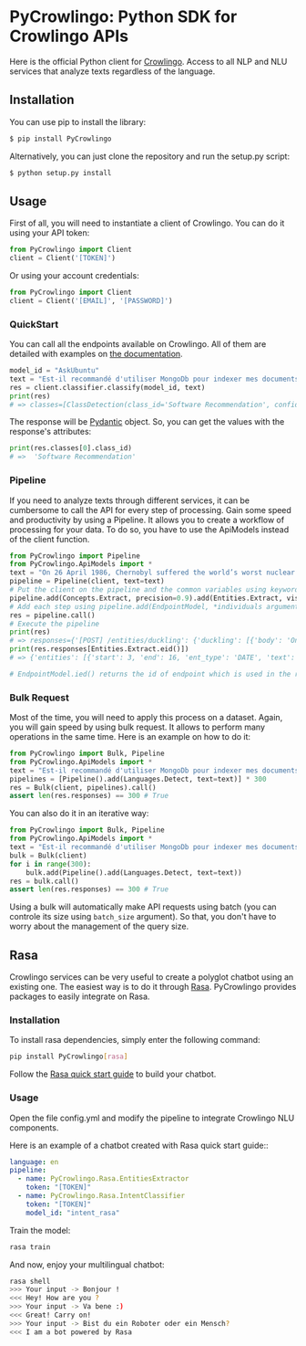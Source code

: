 # PyCrowlingo: Python SDK for Crowlingo APIs

Here is the official Python client for [Crowlingo](https://crowlingo.com). Access to all NLP and NLU services that analyze texts regardless of the language.
  


Installation
---------------


You can use pip to install the library:

```bash
$ pip install PyCrowlingo
```

Alternatively, you can just clone the repository and run the setup.py script:

```bash
$ python setup.py install
```


Usage
------

First of all, you will need to instantiate a client of Crowlingo. You can do it using your API token:   

```python
from PyCrowlingo import Client
client = Client('[TOKEN]')
```

Or using your account credentials:

 ```python
from PyCrowlingo import Client
client = Client('[EMAIL]', '[PASSWORD]')
```

### QuickStart

You can call all the endpoints available on Crowlingo. All of them are detailed with examples on [the documentation](https://crowlingo.com/docs). 


```python
model_id = "AskUbuntu"
text = "Est-il recommandé d'utiliser MongoDb pour indexer mes documents ?"
res = client.classifier.classify(model_id, text)
print(res)
# => classes=[ClassDetection(class_id='Software Recommendation', confidence=0.865559518920126), ClassDetection(class_id='None', confidence=0.08626591166898656), ClassDetection(class_id='Make Update', confidence=0.023677259150309892), ClassDetection(class_id='Setup Printer', confidence=0.012666236228835963), ClassDetection(class_id='Shutdown Computer', confidence=0.011831074031741516)]

```

The response will be [Pydantic](https://github.com/samuelcolvin/pydantic) object.
So, you can get the values with the response's attributes:  

```python
print(res.classes[0].class_id)
# =>  'Software Recommendation'
```

### Pipeline

If you need to analyze texts through different services, it can be cumbersome to call the API for every step of processing.
Gain some speed and productivity by using a Pipeline. It allows you to create a workflow of processing for your data.
To do so, you have to use the ApiModels instead of the client function.

```python
from PyCrowlingo import Pipeline
from PyCrowlingo.ApiModels import *
text = "On 26 April 1986, Chernobyl suffered the world’s worst nuclear disaster. An experiment designed to test the safety of the power plant went wrong and caused a fire which spewed radiation for 10 days. Clouds carrying radioactive particles drifted for thousands of miles, releasing toxic rain all over Europe. Those living close to Chernobyl - about 116,000 people - were immediately evacuated. A 30 km exclusion zone was imposed around the damaged reactor. This was later expanded to cover more affected areas."
pipeline = Pipeline(client, text=text) 
# Put the client on the pipeline and the common variables using keywords arguments
pipeline.add(Concepts.Extract, precision=0.9).add(Entities.Extract, visualize=True).add(Entities.Duckling)
# Add each step using pipeline.add(EndpointModel, *individuals arguments)
res = pipeline.call()
# Execute the pipeline
print(res)
# => responses={'[POST] /entities/duckling': {'duckling': [{'body': 'On 26 April 1986', 'start': 0, 'value': {'values': [{'value': '1986-04-26T00:00:00.000-08:00', 'grain': 'day', 'type': 'value'}], 'value': '1986-04-26T00:00:00.000-08:00', 'grain': 'day', 'type': 'value'}, 'end': 16, 'dim': 'time', 'latent': False}, {'body': '10 days', 'start': 190, 'value': {'value': 10, 'day': 10, 'type': 'value', 'unit': 'day', 'normalized': {'value': 864000, 'unit': 'second'}}, 'end': 197, 'dim': 'duration', 'latent': False}, {'body': 'thousands', 'start': 249, 'value': {'value': 1000, 'type': 'value'}, 'end': 258, 'dim': 'number', 'latent': False}, {'body': '116,000', 'start': 347, 'value': {'value': 116000, 'type': 'value'}, 'end': 354, 'dim': 'number', 'latent': False}, {'body': 'immediately', 'start': 369, 'value': {'values': [{'value': '2020-05-25T15:57:30.724-07:00', 'grain': 'second', 'type': 'value'}], 'value': '2020-05-25T15:57:30.724-07:00', 'grain': 'second', 'type': 'value'}, 'end': 380, 'dim': 'time', 'latent': False}, {'body': '30 km', 'start': 394, 'value': {'value': 30, 'type': 'value', 'unit': 'kilometre'}, 'end': 399, 'dim': 'distance', 'latent': False}]}, '[POST] /entities/extract': {'entities': [{'start': 3, 'end': 16, 'ent_type': 'DATE', 'text': '26 April 1986'}, {'start': 18, 'end': 27, 'ent_type': 'GPE', 'text': 'Chernobyl'}, {'start': 190, 'end': 197, 'ent_type': 'DATE', 'text': '10 days'}, {'start': 249, 'end': 267, 'ent_type': 'QUANTITY', 'text': 'thousands of miles'}, {'start': 299, 'end': 305, 'ent_type': 'LOC', 'text': 'Europe'}, {'start': 329, 'end': 338, 'ent_type': 'GPE', 'text': 'Chernobyl'}, {'start': 341, 'end': 354, 'ent_type': 'CARDINAL', 'text': 'about 116,000'}, {'start': 394, 'end': 399, 'ent_type': 'QUANTITY', 'text': '30 km'}], 'visualization': '<div class="entities" style="line-height: 2.5; direction: ltr">On \n<mark class="entity" style="background: #bfe1d9; padding: 0.45em 0.6em; margin: 0 0.25em; line-height: 1; border-radius: 0.35em;">\n    26 April 1986\n    <span style="font-size: 0.8em; font-weight: bold; line-height: 1; border-radius: 0.35em; text-transform: uppercase; vertical-align: middle; margin-left: 0.5rem">DATE</span>\n</mark>\n, \n<mark class="entity" style="background: #feca74; padding: 0.45em 0.6em; margin: 0 0.25em; line-height: 1; border-radius: 0.35em;">\n    Chernobyl\n    <span style="font-size: 0.8em; font-weight: bold; line-height: 1; border-radius: 0.35em; text-transform: uppercase; vertical-align: middle; margin-left: 0.5rem">GPE</span>\n</mark>\n suffered the world’s worst nuclear disaster. An experiment designed to test the safety of the power plant went wrong and caused a fire which spewed radiation for \n<mark class="entity" style="background: #bfe1d9; padding: 0.45em 0.6em; margin: 0 0.25em; line-height: 1; border-radius: 0.35em;">\n    10 days\n    <span style="font-size: 0.8em; font-weight: bold; line-height: 1; border-radius: 0.35em; text-transform: uppercase; vertical-align: middle; margin-left: 0.5rem">DATE</span>\n</mark>\n. Clouds carrying radioactive particles drifted for \n<mark class="entity" style="background: #e4e7d2; padding: 0.45em 0.6em; margin: 0 0.25em; line-height: 1; border-radius: 0.35em;">\n    thousands of miles\n    <span style="font-size: 0.8em; font-weight: bold; line-height: 1; border-radius: 0.35em; text-transform: uppercase; vertical-align: middle; margin-left: 0.5rem">QUANTITY</span>\n</mark>\n, releasing toxic rain all over \n<mark class="entity" style="background: #ff9561; padding: 0.45em 0.6em; margin: 0 0.25em; line-height: 1; border-radius: 0.35em;">\n    Europe\n    <span style="font-size: 0.8em; font-weight: bold; line-height: 1; border-radius: 0.35em; text-transform: uppercase; vertical-align: middle; margin-left: 0.5rem">LOC</span>\n</mark>\n. Those living close to \n<mark class="entity" style="background: #feca74; padding: 0.45em 0.6em; margin: 0 0.25em; line-height: 1; border-radius: 0.35em;">\n    Chernobyl\n    <span style="font-size: 0.8em; font-weight: bold; line-height: 1; border-radius: 0.35em; text-transform: uppercase; vertical-align: middle; margin-left: 0.5rem">GPE</span>\n</mark>\n - \n<mark class="entity" style="background: #e4e7d2; padding: 0.45em 0.6em; margin: 0 0.25em; line-height: 1; border-radius: 0.35em;">\n    about 116,000\n    <span style="font-size: 0.8em; font-weight: bold; line-height: 1; border-radius: 0.35em; text-transform: uppercase; vertical-align: middle; margin-left: 0.5rem">CARDINAL</span>\n</mark>\n people - were immediately evacuated. A \n<mark class="entity" style="background: #e4e7d2; padding: 0.45em 0.6em; margin: 0 0.25em; line-height: 1; border-radius: 0.35em;">\n    30 km\n    <span style="font-size: 0.8em; font-weight: bold; line-height: 1; border-radius: 0.35em; text-transform: uppercase; vertical-align: middle; margin-left: 0.5rem">QUANTITY</span>\n</mark>\n exclusion zone was imposed around the damaged reactor. This was later expanded to cover more affected areas.</div>'}, '[POST] /concepts/extract': {'concepts': [{'id': 'Q129677', 'weight': 0.19254024269693001, 'labels': [{'text': 'Chernobyl', 'mentions': [{'start': 18, 'end': 27}, {'start': 329, 'end': 338}]}]}, {'id': 'Q11448', 'weight': 0.13384788867053848, 'labels': [{'text': 'radioactive', 'mentions': [{'start': 215, 'end': 226}]}, {'text': 'radiation', 'mentions': [{'start': 176, 'end': 185}]}]}, {'id': 'Q46', 'weight': 0.11258210752213413, 'labels': [{'text': 'Europe', 'mentions': [{'start': 299, 'end': 305}]}]}, {'id': 'Q274160', 'weight': 0.07002172766602058, 'labels': [{'text': 'toxic', 'mentions': [{'start': 279, 'end': 284}]}]}, {'id': 'Q7925', 'weight': 0.06886892370214791, 'labels': [{'text': 'rain', 'mentions': [{'start': 285, 'end': 289}]}]}, {'id': 'Q101965', 'weight': 0.06562043143894636, 'labels': [{'text': 'experiment', 'mentions': [{'start': 76, 'end': 86}]}]}, {'id': 'Q3196', 'weight': 0.06482017292518794, 'labels': [{'text': 'fire', 'mentions': [{'start': 158, 'end': 162}]}]}, {'id': 'Q356936', 'weight': 0.06390318225879862, 'labels': [{'text': 'exclusion zone', 'mentions': [{'start': 400, 'end': 414}]}]}, {'id': 'Q486', 'weight': 0.06317545950269358, 'labels': [{'text': 'nuclear disaster', 'mentions': [{'start': 55, 'end': 71}]}, {'text': 'disaster', 'mentions': []}]}, {'id': 'Q11369', 'weight': 0.057931103203040506, 'labels': [{'text': 'particles', 'mentions': [{'start': 227, 'end': 236}]}]}, {'id': 'Q8074', 'weight': 0.05530684102502764, 'labels': [{'text': 'Clouds', 'mentions': [{'start': 199, 'end': 205}]}]}, {'id': 'Q11573', 'weight': 0.05138191938853427, 'labels': [{'text': 'km', 'mentions': [{'start': 397, 'end': 399}]}]}]}}
print(res.responses[Entities.Extract.eid()])
# => {'entities': [{'start': 3, 'end': 16, 'ent_type': 'DATE', 'text': '26 April 1986'}, {'start': 18, 'end': 27, 'ent_type': 'GPE', 'text': 'Chernobyl'}, {'start': 190, 'end': 197, 'ent_type': 'DATE', 'text': '10 days'}, {'start': 249, 'end': 267, 'ent_type': 'QUANTITY', 'text': 'thousands of miles'}, {'start': 299, 'end': 305, 'ent_type': 'LOC', 'text': 'Europe'}, {'start': 329, 'end': 338, 'ent_type': 'GPE', 'text': 'Chernobyl'}, {'start': 341, 'end': 354, 'ent_type': 'CARDINAL', 'text': 'about 116,000'}, {'start': 394, 'end': 399, 'ent_type': 'QUANTITY', 'text': '30 km'}], 'visualization': '<div class="entities" style="line-height: 2.5; direction: ltr">On \n<mark class="entity" style="background: #bfe1d9; padding: 0.45em 0.6em; margin: 0 0.25em; line-height: 1; border-radius: 0.35em;">\n    26 April 1986\n    <span style="font-size: 0.8em; font-weight: bold; line-height: 1; border-radius: 0.35em; text-transform: uppercase; vertical-align: middle; margin-left: 0.5rem">DATE</span>\n</mark>\n, \n<mark class="entity" style="background: #feca74; padding: 0.45em 0.6em; margin: 0 0.25em; line-height: 1; border-radius: 0.35em;">\n    Chernobyl\n    <span style="font-size: 0.8em; font-weight: bold; line-height: 1; border-radius: 0.35em; text-transform: uppercase; vertical-align: middle; margin-left: 0.5rem">GPE</span>\n</mark>\n suffered the world’s worst nuclear disaster. An experiment designed to test the safety of the power plant went wrong and caused a fire which spewed radiation for \n<mark class="entity" style="background: #bfe1d9; padding: 0.45em 0.6em; margin: 0 0.25em; line-height: 1; border-radius: 0.35em;">\n    10 days\n    <span style="font-size: 0.8em; font-weight: bold; line-height: 1; border-radius: 0.35em; text-transform: uppercase; vertical-align: middle; margin-left: 0.5rem">DATE</span>\n</mark>\n. Clouds carrying radioactive particles drifted for \n<mark class="entity" style="background: #e4e7d2; padding: 0.45em 0.6em; margin: 0 0.25em; line-height: 1; border-radius: 0.35em;">\n    thousands of miles\n    <span style="font-size: 0.8em; font-weight: bold; line-height: 1; border-radius: 0.35em; text-transform: uppercase; vertical-align: middle; margin-left: 0.5rem">QUANTITY</span>\n</mark>\n, releasing toxic rain all over \n<mark class="entity" style="background: #ff9561; padding: 0.45em 0.6em; margin: 0 0.25em; line-height: 1; border-radius: 0.35em;">\n    Europe\n    <span style="font-size: 0.8em; font-weight: bold; line-height: 1; border-radius: 0.35em; text-transform: uppercase; vertical-align: middle; margin-left: 0.5rem">LOC</span>\n</mark>\n. Those living close to \n<mark class="entity" style="background: #feca74; padding: 0.45em 0.6em; margin: 0 0.25em; line-height: 1; border-radius: 0.35em;">\n    Chernobyl\n    <span style="font-size: 0.8em; font-weight: bold; line-height: 1; border-radius: 0.35em; text-transform: uppercase; vertical-align: middle; margin-left: 0.5rem">GPE</span>\n</mark>\n - \n<mark class="entity" style="background: #e4e7d2; padding: 0.45em 0.6em; margin: 0 0.25em; line-height: 1; border-radius: 0.35em;">\n    about 116,000\n    <span style="font-size: 0.8em; font-weight: bold; line-height: 1; border-radius: 0.35em; text-transform: uppercase; vertical-align: middle; margin-left: 0.5rem">CARDINAL</span>\n</mark>\n people - were immediately evacuated. A \n<mark class="entity" style="background: #e4e7d2; padding: 0.45em 0.6em; margin: 0 0.25em; line-height: 1; border-radius: 0.35em;">\n    30 km\n    <span style="font-size: 0.8em; font-weight: bold; line-height: 1; border-radius: 0.35em; text-transform: uppercase; vertical-align: middle; margin-left: 0.5rem">QUANTITY</span>\n</mark>\n exclusion zone was imposed around the damaged reactor. This was later expanded to cover more affected areas.</div>'}

# EndpointModel.ied() returns the id of endpoint which is used in the response 
```


### Bulk Request

Most of the time, you will need to apply this process on a dataset. Again, you will gain speed by using bulk request. It allows to perform many operations in the same time. 
Here is an example on how to do it:

```python
from PyCrowlingo import Bulk, Pipeline
from PyCrowlingo.ApiModels import *
text = "Est-il recommandé d'utiliser MongoDb pour indexer mes documents ?"
pipelines = [Pipeline().add(Languages.Detect, text=text)] * 300
res = Bulk(client, pipelines).call()
assert len(res.responses) == 300 # True
```

You can also do it in an iterative way:
```python
from PyCrowlingo import Bulk, Pipeline
from PyCrowlingo.ApiModels import *
text = "Est-il recommandé d'utiliser MongoDb pour indexer mes documents ?"
bulk = Bulk(client)
for i in range(300):
    bulk.add(Pipeline().add(Languages.Detect, text=text))
res = bulk.call()
assert len(res.responses) == 300 # True
```

Using a bulk will automatically make API requests using batch (you can controle its size using `batch_size` argument). So that, you don't have to worry about the management of the query size.


## Rasa

Crowlingo services can be very useful to create a polyglot chatbot using an existing one. The easiest way is to do it through [Rasa](https://github.com/RasaHQ/rasa).
PyCrowlingo provides packages to easily integrate on Rasa.

### Installation

To install rasa dependencies, simply enter the following command:

```bash
pip install PyCrowlingo[rasa]
```

Follow the [Rasa quick start guide](https://rasa.com/docs/rasa/user-guide/building-assistants/) to build your chatbot.

### Usage

Open the file config.yml and modify the pipeline to integrate Crowlingo NLU components.

Here is an example of a chatbot created with Rasa quick start guide::

```yaml
language: en
pipeline:
  - name: PyCrowlingo.Rasa.EntitiesExtractor
    token: "[TOKEN]"
  - name: PyCrowlingo.Rasa.IntentClassifier
    token: "[TOKEN]"
    model_id: "intent_rasa"
```

Train the model:
```bash
rasa train
```

And now, enjoy your multilingual chatbot:
```bash
rasa shell
>>> Your input -> Bonjour !
<<< Hey! How are you ?
>>> Your input -> Va bene :)
<<< Great! Carry on!
>>> Your input -> Bist du ein Roboter oder ein Mensch?
<<< I am a bot powered by Rasa   
```